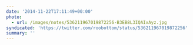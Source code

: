 ```yaml
---
date: '2014-11-22T17:11:49+00:00'
photo:
  - url: /images/notes/536211967019872256-B3EB8L3IQAIxAyz.jpg
syndicated: 'https://twitter.com/roobottom/status/536211967019872256'
summary: ''
---
```


